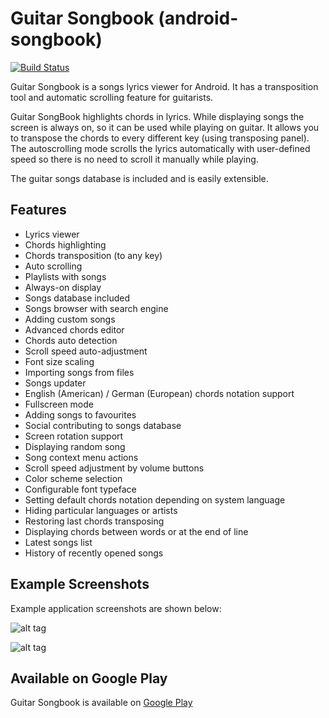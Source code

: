 # Guitar Songbook (android-songbook)
[![Build Status](https://travis-ci.org/igrek51/android-songbook.svg?branch=master)](https://travis-ci.org/igrek51/android-songbook)

Guitar Songbook is a songs lyrics viewer for Android. 
It has a transposition tool and automatic scrolling feature for guitarists.

Guitar SongBook highlights chords in lyrics.
While displaying songs the screen is always on, so it can be used while playing on guitar.
It allows you to transpose the chords to every different key (using transposing panel).
The autoscrolling mode scrolls the lyrics automatically with user-defined speed so there is no need to scroll it manually while playing.

The guitar songs database is included and is easily extensible.

## Features

* Lyrics viewer
* Chords highlighting
* Chords transposition (to any key)
* Auto scrolling
* Playlists with songs
* Always-on display
* Songs database included
* Songs browser with search engine
* Adding custom songs
* Advanced chords editor
* Chords auto detection
* Scroll speed auto-adjustment
* Font size scaling
* Importing songs from files
* Songs updater
* English (American) / German (European) chords notation support
* Fullscreen mode
* Adding songs to favourites
* Social contributing to songs database
* Screen rotation support
* Displaying random song
* Song context menu actions
* Scroll speed adjustment by volume buttons
* Color scheme selection
* Configurable font typeface
* Setting default chords notation depending on system language
* Hiding particular languages or artists
* Restoring last chords transposing
* Displaying chords between words or at the end of line
* Latest songs list
* History of recently opened songs

## Example Screenshots
Example application screenshots are shown below:

![alt tag](https://github.com/igrek51/android-songbook/blob/master/wiki/songbook-05-mix.png)

![alt tag](https://github.com/igrek51/android-songbook/blob/master/wiki/songbook-06-mix.png)

## Available on Google Play

Guitar Songbook is available on [Google Play](https://play.google.com/store/apps/details?id=igrek.songbook)
